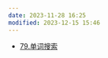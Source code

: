 ```yaml
---
date: 2023-11-28 16:25
modified: 2023-12-15 15:46
---
```

- [79.单词搜索](https://leetcode.cn/problems/word-search/)
